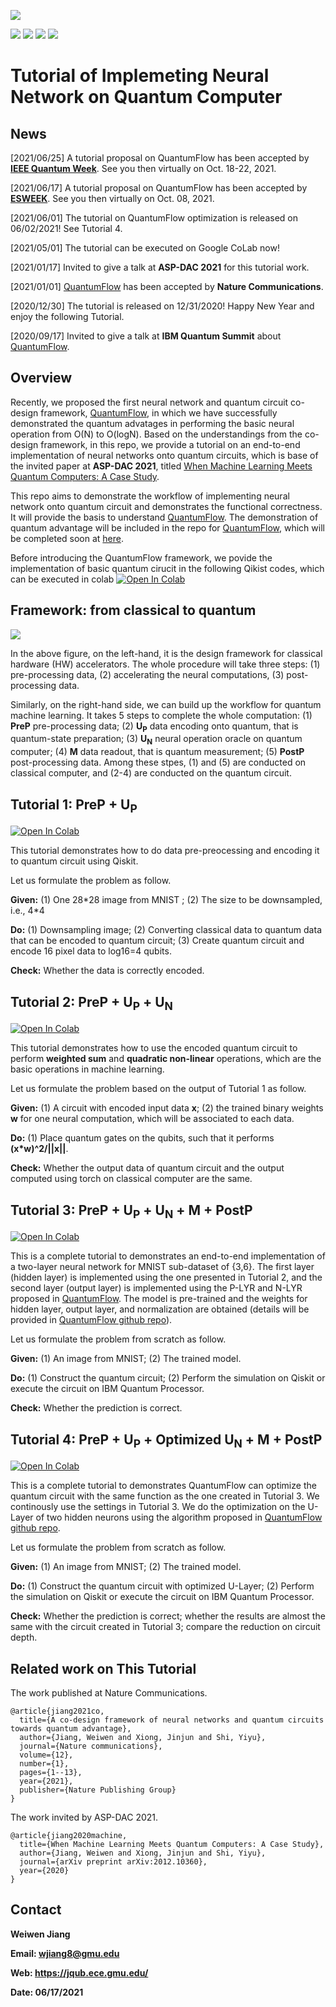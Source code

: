 
![](https://raw.githubusercontent.com/weiwenjiang/QML_tutorial/main/Readme_Img/qflow.png)

[![](https://img.shields.io/website?style=plastic&up_message=online&url=https%3A%2F%2Fwjiang.nd.edu%2Fcategories%2Fqf%2F)](https://jqub.github.io/categories/QF/) [![](https://img.shields.io/website?label=paper&style=plastic&up_color=blue&up_message=QuantumFlow&url=https%3A%2F%2Farxiv.org%2Fpdf%2F2006.14815.pdf)](https://www.nature.com/articles/s41467-020-20729-5) [![](https://img.shields.io/website?label=paper&style=plastic&up_color=blue&up_message=Tutorial&url=https%3A%2F%2Farxiv.org%2Fpdf%2F2012.10360.pdf)](https://arxiv.org/pdf/2012.10360.pdf) [![](https://img.shields.io/badge/Colab-online-orange?style=plastic)](#)


# Tutorial of Implemeting Neural Network on Quantum Computer

## News
[2021/06/25] A tutorial proposal on QuantumFlow has been accepted by [**IEEE Quantum Week**](https://qce.quantum.ieee.org/). See you then virtually on Oct. 18-22, 2021.

[2021/06/17] A tutorial proposal on QuantumFlow has been accepted by [**ESWEEK**](https://esweek.org/). See you then virtually on Oct. 08, 2021.

[2021/06/01] The tutorial on QuantumFlow optimization is released on 06/02/2021! See Tutorial 4.

[2021/05/01] The tutorial can be executed on Google CoLab now!

[2021/01/17] Invited to give a talk at **ASP-DAC 2021** for this tutorial work.

[2021/01/01] [QuantumFlow](https://www.nature.com/articles/s41467-020-20729-5) has been accepted by **Nature Communications**.

[2020/12/30] The tutorial is released on 12/31/2020! Happy New Year and enjoy the following Tutorial.

[2020/09/17] Invited to give a talk at **IBM Quantum Summit** about [QuantumFlow](https://www.nature.com/articles/s41467-020-20729-5).


## Overview
Recently, we proposed the first neural network and quantum circuit co-design framework, [QuantumFlow](https://www.nature.com/articles/s41467-020-20729-5), in which we have successfully demonstrated the quantum advatages in performing the basic neural operation from O(N) to O(logN). Based on the understandings from the co-design framework, in this repo, we provide a tutorial on an end-to-end implementation of neural networks onto quantum circuits, which is base of the invited paper at **ASP-DAC 2021**, titled [When Machine Learning Meets Quantum Computers: A Case Study](https://arxiv.org/pdf/2012.10360.pdf). 

This repo aims to demonstrate the workflow of implementing neural network onto quantum circuit and demonstrates the functional correctness. It will provide the basis to understand [QuantumFlow](https://www.nature.com/articles/s41467-020-20729-5). The demonstration of quantum advantage will be included in the repo for [QuantumFlow](https://www.nature.com/articles/s41467-020-20729-5), which will be completed soon at [here](https://github.com/weiwenjiang/QuantumFlow).

Before introducing the QuantumFlow framework, we povide the implementation of basic quantum cirucit in the following Qikist codes, which can be executed in colab [![Open In Colab](https://colab.research.google.com/assets/colab-badge.svg)](https://colab.research.google.com/github/JQub/QuantumFlow_Tutorial/blob/main/session_1/Tutorial_0_Basic_Quantum_Gate.ipynb)


## Framework: from classical to quantum
![](https://raw.githubusercontent.com/weiwenjiang/QML_tutorial/main/Readme_Img/Frameworks.png)

In the above figure, on the left-hand, it is the design framework for classical hardware (HW) accelerators. The whole procedure will take three steps: (1) pre-processing data, (2) accelerating the neural computations, (3) post-processing data.

Similarly, on the right-hand side, we can build up the workflow for quantum machine learning. It takes 5 steps to complete the whole computation: (1) **PreP** pre-processing data; (2) **U<sub>P</sub>** data encoding onto quantum, that is quantum-state preparation; (3) **U<sub>N</sub>** neural operation oracle on quantum computer; (4) **M** data readout, that is quantum measurement; (5) **PostP** post-processing data. Among these stpes, (1) and (5) are conducted on classical computer, and (2-4) are conducted on the quantum circuit.

## Tutorial 1: **PreP** + **U<sub>P</sub>**

[![Open In Colab](https://colab.research.google.com/assets/colab-badge.svg)](https://colab.research.google.com/github/JQub/QuantumFlow_Tutorial/blob/main/session_2/Tutorial_1_DataPreparation.ipynb)

This tutorial demonstrates how to do data pre-preocessing and encoding it to quantum circuit using Qiskit. 

Let us formulate the problem as follow.

**Given:** (1) One 28\*28 image from MNIST ; (2) The size to be downsampled, i.e., 4\*4

**Do:** (1) Downsampling image; (2) Converting classical data to quantum data that can be encoded to quantum circuit; (3) Create quantum circuit and encode 16 pixel data to log16=4 qubits.

**Check:** Whether the data is correctly encoded.


## Tutorial 2: **PreP** + **U<sub>P</sub>** + **U<sub>N</sub>**

[![Open In Colab](https://colab.research.google.com/assets/colab-badge.svg)](https://colab.research.google.com/github/JQub/QuantumFlow_Tutorial/blob/main/session_2/Tutorial_2_Hidden_NeuralComp.ipynb)


This tutorial demonstrates how to use the encoded quantum circuit to perform **weighted sum** and **quadratic non-linear** operations, which are the basic operations in machine learning. 

Let us formulate the problem based on the output of Tutorial 1 as follow.

**Given:** (1) A circuit with encoded input data **x**; (2) the trained binary weights **w** for one neural computation, which will be associated to each data.

**Do:** (1) Place quantum gates on the qubits, such that it performs **(x\*w)^2/||x||**.

**Check:** Whether the output data of quantum circuit and the output computed using torch on classical computer are the same.



## Tutorial 3: **PreP** + **U<sub>P</sub>** + **U<sub>N</sub>** + **M** + **PostP** 

[![Open In Colab](https://colab.research.google.com/assets/colab-badge.svg)](https://colab.research.google.com/github/JQub/QuantumFlow_Tutorial/blob/main/session_2/Tutorial_3_Full_MNIST_Prediction.ipynb)

This is a complete tutorial to demonstrates an end-to-end implementation of a two-layer neural network for MNIST sub-dataset of {3,6}. The first layer (hidden layer) is implemented using the one presented in Tutorial 2, and the second layer (output layer) is implemented using the P-LYR and N-LYR proposed in [QuantumFlow](https://arxiv.org/pdf/2006.14815.pdf). The model is pre-trained and the weights for hidden layer, output layer, and normalization are obtained (details will be provided in [QuantumFlow github repo](https://github.com/weiwenjiang/QuantumFlow)). 

Let us formulate the problem from scratch as follow.

**Given:** (1) An image from MNIST; (2) The trained model.

**Do:** (1) Construct the quantum circuit; (2) Perform the simulation on Qiskit or execute the circuit on IBM Quantum Processor.

**Check:** Whether the prediction is correct.



## Tutorial 4: **PreP** + **U<sub>P</sub>** + **Optimized U<sub>N</sub>** + **M** + **PostP**  

[![Open In Colab](https://colab.research.google.com/assets/colab-badge.svg)](https://colab.research.google.com/github/JQub/QuantumFlow_Tutorial/blob/main/session_2/Tutorial_4_QAccelerate.ipynb)

This is a complete tutorial to demonstrates QuantumFlow can optimize the quantum circuit with the same function as the one created in Tutorial 3.
We continously use the settings in Tutorial 3. We do the optimization on the U-Layer of two hidden neurons using the algorithm proposed in [QuantumFlow github repo](https://github.com/weiwenjiang/QuantumFlow).  

Let us formulate the problem from scratch as follow.

**Given:** (1) An image from MNIST; (2) The trained model.

**Do:** (1) Construct the quantum circuit with optimized U-Layer; (2) Perform the simulation on Qiskit or execute the circuit on IBM Quantum Processor.

**Check:** Whether the prediction is correct; whether the results are almost the same with the circuit created in Tutorial 3; compare the reduction on circuit depth.


## Related work on This Tutorial

The work published at Nature Communications.

```
@article{jiang2021co,
  title={A co-design framework of neural networks and quantum circuits towards quantum advantage},
  author={Jiang, Weiwen and Xiong, Jinjun and Shi, Yiyu},
  journal={Nature communications},
  volume={12},
  number={1},
  pages={1--13},
  year={2021},
  publisher={Nature Publishing Group}
}
```

The work invited by ASP-DAC 2021.

```
@article{jiang2020machine,
  title={When Machine Learning Meets Quantum Computers: A Case Study},
  author={Jiang, Weiwen and Xiong, Jinjun and Shi, Yiyu},
  journal={arXiv preprint arXiv:2012.10360},
  year={2020}
}
```

## Contact
**Weiwen Jiang**

**Email: wjiang8@gmu.edu**

**Web: https://jqub.ece.gmu.edu/**

**Date: 06/17/2021**
